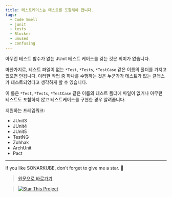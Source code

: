```yaml
---
title: 테스트케이스는 테스트를 포함해야 합니다.
tags:
  - Code Smell
  - junit
  - tests
  - Blocker
  - unused
  - confusing
---
```


아무런 테스트 함수가 없는 JUnit 테스트 케이스를 갖는 것은 의미가 없습니다. 

마찬가지로, 테스트 파일이 없는 `*Test`, `*Tests`, `*TestCase` 같은 이름의 폴더를 가지고 있으면 안됩니다. 이러한 작업 중 하나를 수행하는 것은 누군가가 테스트가 없는 클래스가 테스트되었다고 생각하게 할 수 있습니다.

이 룰은 `*Test`, `*Tests`, `*TestCase` 같은 이름의 테스트 폴더에 파일이 없거나 아무런 테스트도 포함하지 않고 테스트케이스를 구현한 경우 알려줍니다.  

지원하는 프레임워크:

* JUnit3 
* JUnit4 
* JUnit5 
* TestNG 
* Zohhak 
* ArchUnit
* Pact

---

If you like SONARKUBE, don't forget to give me a star. :star2:

> [원문으로 바로가기](https://rules.sonarsource.com/java/tag/tests/RSPEC-2187)

> [![Star This Project](https://img.shields.io/github/stars/kantabile/sonarkube.svg?label=Stars&style=social)](https://github.com/kantabile/sonarkube)
